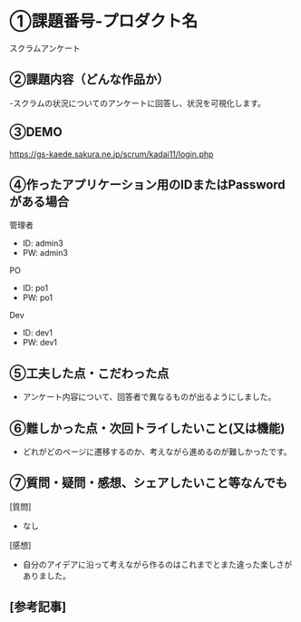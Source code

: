 # ①課題番号-プロダクト名

スクラムアンケート

## ②課題内容（どんな作品か）

-スクラムの状況についてのアンケートに回答し、状況を可視化します。

## ③DEMO

https://gs-kaede.sakura.ne.jp/scrum/kadai11/login.php

## ④作ったアプリケーション用のIDまたはPasswordがある場合
管理者
- ID: admin3
- PW: admin3
  
PO
- ID: po1
- PW: po1

Dev
- ID: dev1
- PW: dev1

## ⑤工夫した点・こだわった点

- アンケート内容について、回答者で異なるものが出るようにしました。
  
## ⑥難しかった点・次回トライしたいこと(又は機能)

- どれがどのページに遷移するのか、考えながら進めるのが難しかったです。

## ⑦質問・疑問・感想、シェアしたいこと等なんでも

 [質問]
- なし
  
 [感想]
- 自分のアイデアに沿って考えながら作るのはこれまでとまた違った楽しさがありました。
  
 [参考記事]
-   
